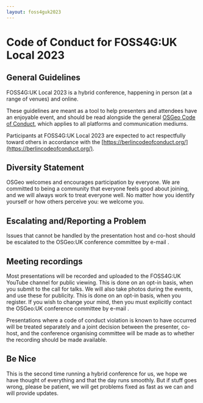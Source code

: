 ```yaml
---
layout: foss4guk2023
---
```


# Code of Conduct for FOSS4G:UK Local 2023

## General Guidelines

FOSS4G:UK Local 2023 is a hybrid conference, happening in person (at a range of venues) and online. 

These guidelines are meant as a tool to help presenters and attendees have an enjoyable event, and should be read alongside the general [OSGeo Code of Conduct](https://www.osgeo.org/code_of_conduct/), which applies to all platforms and communication mediums.

Participants at FOSS4G:UK Local 2023 are expected to act respectfully toward others in accordance with the [https://berlincodeofconduct.org/](https://berlincodeofconduct.org/).

## Diversity Statement

OSGeo welcomes and encourages participation by everyone. We are committed to being a community that everyone feels good about joining, and we will always work to treat everyone well. No matter how you identify yourself or how others perceive you: we welcome you.


## Escalating and/Reporting a Problem

Issues that cannot be handled by the presentation host and co-host should be escalated to the OSGeo:UK conference committee by e-mail <span class="osgeoemail"></span>.


## Meeting recordings

Most presentations will be recorded and uploaded to the FOSS4G:UK YouTube channel for public viewing. This is done on an opt-in basis, when you submit to the call for talks. We will also take photos during the events, and use these for publicity. This is done on an opt-in basis, when you register.  If you wish to change your mind, then you must explicitly contact the OSGeo:UK conference committee by e-mail <span class="osgeoemail"></span>.

Presentations where a code of conduct violation is known to have occurred will be treated separately and a joint decision between the presenter, co-host, and the conference organising committee will be made as to whether the recording should be made available.

## Be Nice

This is the second time running a hybrid conference for us, we hope we have thought of everything and that the day runs smoothly. But if stuff goes wrong, please be patient, we will get problems fixed as fast as we can and will provide updates. 

<!-- Jonny Huck Email Obfuscator -->
<!-- Simply add...  <span class="osgeoemail"></span>  ...wherever you would like the email link to appear -->
<script>
    let spans = document.getElementsByClassName('osgeoemail');
    for (let i = 0; i < spans.length; i++){
        spans[i].innerHTML = Tea.decrypt("TaP7QMCgFhScZikfQl5S2WfHPdfSh44LhvA4yCJITheD063TvlsEuDlGFtNkE+SCMIKiymkA/88=", "foss4g");
    }
</script>
